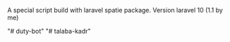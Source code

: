 A special script build with laravel spatie package.
Version laravel 10 (1.1 by me)

"# duty-bot" 
"# talaba-kadr" 
